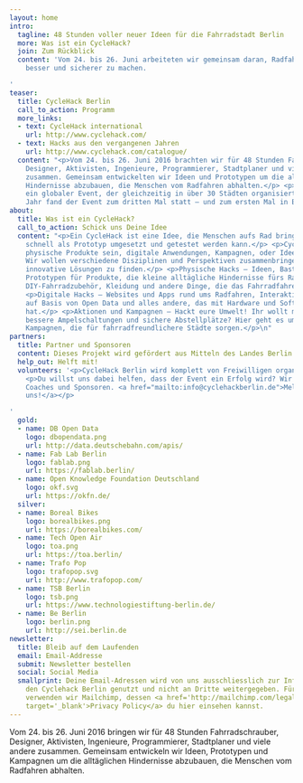 ```yaml
---
layout: home
intro:
  tagline: 48 Stunden voller neuer Ideen für die Fahrradstadt Berlin
  more: Was ist ein CycleHack?
  join: Zum Rückblick
  content: 'Vom 24. bis 26. Juni arbeiteten wir gemeinsam daran, Radfahren in Berlin
    besser und sicherer zu machen.

'
teaser:
  title: CycleHack Berlin
  call_to_action: Programm
  more_links:
  - text: CycleHack international
    url: http://www.cyclehack.com/
  - text: Hacks aus den vergangenen Jahren
    url: http://www.cyclehack.com/catalogue/
  content: "<p>Vom 24. bis 26. Juni 2016 brachten wir für 48 Stunden Fahrradschrauber,
    Designer, Aktivisten, Ingenieure, Programmierer, Stadtplaner und viele andere
    zusammen. Gemeinsam entwickelten wir Ideen und Prototypen um die alltäglichen
    Hindernisse abzubauen, die Menschen vom Radfahren abhalten.</p> <p>CycleHack ist
    ein globaler Event, der gleichzeitig in über 30 Städten organisiert wird. In diesem
    Jahr fand der Event zum dritten Mal statt – und zum ersten Mal in Berlin.</p>\n"
about:
  title: Was ist ein CycleHack?
  call_to_action: Schick uns Deine Idee
  content: "<p>Ein CycleHack ist eine Idee, die Menschen aufs Rad bringen soll und
    schnell als Prototyp umgesetzt und getestet werden kann.</p> <p>CycleHacks können
    physische Produkte sein, digitale Anwendungen, Kampagnen, oder Ideen zur Fahrradinfrastruktur.
    Wir wollen verschiedene Disziplinen und Perspektiven zusammenbringen, um gemeinsam
    innovative Lösungen zu finden.</p> <p>Physische Hacks – Ideen, Basteleien und
    Prototypen für Produkte, die kleine alltägliche Hindernisse fürs Radfahren abbauen:
    DIY-Fahrradzubehör, Kleidung und andere Dinge, die das Fahrradfahren besser machen.</p>
    <p>Digitale Hacks – Websites und Apps rund ums Radfahren, Interaktive Visualisierungen
    auf Basis von Open Data und alles andere, das mit Hardware und Software zu tun
    hat.</p> <p>Aktionen und Kampagnen – Hackt eure Umwelt! Ihr wollt mehr Fahrradwege,
    bessere Ampelschaltungen und sichere Abstellplätze? Hier geht es um Aktionen und
    Kampagnen, die für fahrradfreundlichere Städte sorgen.</p>\n"
partners:
  title: Partner und Sponsoren
  content: Dieses Projekt wird gefördert aus Mitteln des Landes Berlin.
  help_out: Helft mit!
  volunteers: '<p>CycleHack Berlin wird komplett von Freiwilligen organisiert.</p>
    <p>Du willst uns dabei helfen, dass der Event ein Erfolg wird? Wir suchen Helfer,
    Coaches und Sponsoren. <a href="mailto:info@cyclehackberlin.de">Melde dich bei
    uns!</a></p>

'
  gold:
  - name: DB Open Data
    logo: dbopendata.png
    url: http://data.deutschebahn.com/apis/
  - name: Fab Lab Berlin
    logo: fablab.png
    url: https://fablab.berlin/
  - name: Open Knowledge Foundation Deutschland
    logo: okf.svg
    url: https://okfn.de/
  silver:
  - name: Boreal Bikes
    logo: borealbikes.png
    url: https://borealbikes.com/
  - name: Tech Open Air
    logo: toa.png
    url: https://toa.berlin/
  - name: Trafo Pop
    logo: trafopop.svg
    url: http://www.trafopop.com/
  - name: TSB Berlin
    logo: tsb.png
    url: https://www.technologiestiftung-berlin.de/
  - name: Be Berlin
    logo: berlin.png
    url: http://sei.berlin.de
newsletter:
  title: Bleib auf dem Laufenden
  email: Email-Addresse
  submit: Newsletter bestellen
  social: Social Media
  smallprint: Deine Email-Adressen wird von uns ausschliesslich zur Information über
    den Cyclehack Berlin genutzt und nicht an Dritte weitergegeben. Für diesen Verteiler
    verwenden wir Mailchimp, dessen <a href='http://mailchimp.com/legal/privacy/'
    target='_blank'>Privacy Policy</a> du hier einsehen kannst.
---
```


Vom 24. bis 26. Juni 2016 bringen wir für 48 Stunden Fahrradschrauber, Designer, Aktivisten, Ingenieure, Programmierer, Stadtplaner und viele andere zusammen. Gemeinsam entwickeln wir Ideen, Prototypen und Kampagnen um die alltäglichen Hindernisse abzubauen, die Menschen vom Radfahren abhalten.
